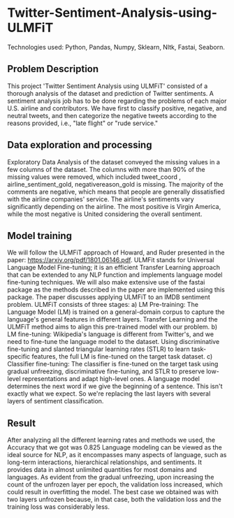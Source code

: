 # Twitter-Sentiment-Analysis-using-ULMFiT
Technologies used: Python, Pandas, Numpy, Sklearn, Nltk, Fastai, Seaborn.

## Problem Description
This project 'Twitter Sentiment Analysis using ULMFiT' consisted of a thorough analysis of the dataset and prediction of Twitter sentiments.
A sentiment analysis job has to be done regarding the problems of each major U.S. airline and contributors. We have first to classify positive, negative, and neutral tweets, and then categorize the negative tweets according to the reasons provided, i.e., "late flight" or "rude service." 

## Data exploration and processing
Exploratory Data Analysis of the dataset conveyed the missing values in a few columns of the dataset. The columns with more than 90% of the missing values were removed, which included tweet_coord , airline_sentiment_gold, negativereason_gold is missing. The majority of the comments are negative, which means that people are generally dissatisfied with the airline companies' service. The airline's sentiments vary significantly depending on the airline. The most positive is Virgin America, while the most negative is United considering the overall sentiment.

## Model training
We will follow the ULMFiT approach of Howard, and Ruder presented in the paper: https://arxiv.org/pdf/1801.06146.pdf. ULMFit stands for Universal Language Model Fine-tuning; it is an efficient Transfer Learning approach that can be extended to any NLP function and implements language model fine-tuning techniques.
We will also make extensive use of the fastai package as the methods described in the paper are implemented using this package. The paper discusses applying ULMFiT to an IMDB sentiment problem.
ULMFiT consists of three stages:
 a) LM Pre-training: The Language Model (LM) is trained on a general-domain corpus to capture the language's general features in different layers.  Transfer Learning and the ULMFiT method aims to align this pre-trained model with our problem.
b) LM fine-tuning: Wikipedia's language is different from Twitter's, and we need to fine-tune the language model to the dataset. Using discriminative fine-tuning and slanted triangular learning rates (STLR) to learn task-specific features, the full LM is fine-tuned on the target task dataset.
c) Classifier fine-tuning: The classifier is fine-tuned on the target task using gradual unfreezing, discriminative fine-tuning, and STLR to preserve low-level representations and adapt high-level ones. A language model determines the next word if we give the beginning of a sentence. This isn't exactly what we expect. So we're replacing the last layers with several layers of sentiment classification.

## Result
After analyzing all the different learning rates and methods we used, the Accuracy that we got was 0.825 Language modeling can be viewed as the ideal source for NLP, as it encompasses many aspects of language, such as long-term interactions, hierarchical relationships, and sentiments. It provides data in almost unlimited quantities for most domains and languages. As evident from the gradual unfreezing, upon increasing the count of the unfrozen layer per epoch, the validation loss increased, which could result in overfitting the model. The best case we obtained was with two layers unfrozen because, in that case, both the validation loss and the training loss was considerably less.
